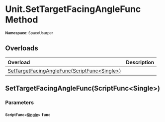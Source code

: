 # Unit.SetTargetFacingAngleFunc Method

<small>**Namespace**: SpaceUsurper</small>

## Overloads

<div markdown="1" class="member-table">

| Overload | Description |
| :------- | ----------- |
| [SetTargetFacingAngleFunc(ScriptFunc&lt;Single&gt;)](#ScriptFunc_) |  | 

</div>

## SetTargetFacingAngleFunc(ScriptFunc&lt;Single&gt;)
### Parameters
#### <small>ScriptFunc&lt;[Single](https://docs.microsoft.com/en-us/dotnet/api/system.single?view=netframework-4.5)&gt;</small> `func`


